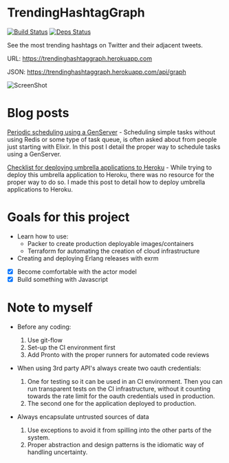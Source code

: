 # TrendingHashtagGraph
[![Build Status](https://travis-ci.org/robinsjdotcom/trendinghashtaggraph.svg?branch=master)](https://travis-ci.org/robinsjdotcom/trendinghashtaggraph)
[![Deps Status](https://beta.hexfaktor.org/badge/all/github/robinsjdotcom/TrendingHashtagGraph.svg)](https://beta.hexfaktor.org/github/robinsjdotcom/TrendingHashtagGraph)

See the most trending hashtags on Twitter and their adjacent tweets.

URL: https://trendinghashtaggraph.herokuapp.com

JSON: https://trendinghashtaggraph.herokuapp.com/api/graph

![ScreenShot](https://github.com/robinsjdotcom/TrendingHashtagGraph/blob/master/Screenshot.png)

# Blog posts
[Periodic scheduling using a GenServer](https://medium.com/@robinsjdotcom/periodic-scheduling-using-a-genserver-33242b439bc4#.1d2ahei60) - Scheduling simple tasks without using Redis or some type of task queue, is often asked about from people just starting with Elixir. In this post I detail the proper way to schedule tasks using a GenServer.

[Checklist for deploying umbrella applications to Heroku](https://medium.com/@robinsjdotcom/checklist-for-deploying-umbrella-applications-to-heroku-74a79e07e21f#.qspvspxt4) - While trying to deploy this umbrella application to Heroku, there was no resource for the proper way to do so. I made this post to detail how to deploy umbrella applications to Heroku.

# Goals for this project

- Learn how to use:
  - Packer to create production deployable images/containers
  - Terraform for automating the creation of cloud infrastructure
- Creating and deploying Erlang releases with exrm
- [x] Become comfortable with the actor model
- [x] Build something with Javascript

# Note to myself

- Before any coding:
  1. Use git-flow 
  2. Set-up the CI environment first
  3. Add Pronto with the proper runners for automated code reviews 

- When using 3rd party API's always create two oauth credentials:
  1. One for testing so it can be used in an CI environment. Then you can run transparent tests on the CI infrastructure, without it counting towards the rate limit for the oauth credentials used in production.
  2. The second one for the application deployed to production.

- Always encapsulate untrusted sources of data
  1. Use exceptions to avoid it from spilling into the other parts of the system.
  2. Proper abstraction and design patterns is the idiomatic way of handling uncertainty.
